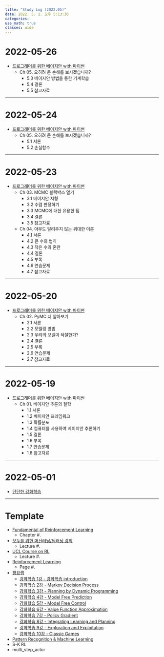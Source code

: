 ```yaml
---
title: "Study Log (2022.05)"
date: 2022. 5. 1. 오후 5:13:30
categories:
use_math: true
classes: wide
---
```


# 2022-05-26
* [프로그래머를 위한 베이지안 with 파이썬](http://www.yes24.com/Product/Goods/57237963)
  * Ch 05. 오히려 큰 손해를 보시겠습니까?
    * 5.3 베이지안 방법을 통한 기계학습
    * 5.4 결론
    * 5.5 참고자료

---

# 2022-05-24
* [프로그래머를 위한 베이지안 with 파이썬](http://www.yes24.com/Product/Goods/57237963)
  * Ch 05. 오히려 큰 손해를 보시겠습니까?
    * 5.1 서론
    * 5.2 손실함수

---

# 2022-05-23
* [프로그래머를 위한 베이지안 with 파이썬](http://www.yes24.com/Product/Goods/57237963)
  * Ch 03. MCMC 블랙박스 열기
    * 3.1 베이지안 지형
    * 3.2 수렴 판정하기
    * 3.3 MCMC에 대한 유용한 팁
    * 3.4 결론
    * 3.5 참고자료
  * Ch 04. 아무도 알려주지 않는 위대한 이론
    * 4.1 서론
    * 4.2 큰 수의 법칙
    * 4.3 작은 수의 혼란
    * 4.4 결론
    * 4.5 부록
    * 4.6 연습문제
    * 4.7 참고자료

---

# 2022-05-20
* [프로그래머를 위한 베이지안 with 파이썬](http://www.yes24.com/Product/Goods/57237963)
  * Ch 02. PyMC 더 알아보기
    * 2.1 서론
    * 2.2 모델링 방법
    * 2.3 우리의 모델이 적절한가?
    * 2.4 결론
    * 2.5 부록
    * 2.6 연습문제
    * 2.7 참고자료

---

# 2022-05-19
* [프로그래머를 위한 베이지안 with 파이썬](http://www.yes24.com/Product/Goods/57237963)
  * Ch 01. 베이지안 추론의 철학
    * 1.1 서론
    * 1.2 베이지안 프레임워크
    * 1.3 확률분포
    * 1.4 컴퓨터를 사용하여 베이지안 추론하기
    * 1.5 결론
    * 1.6 부록
    * 1.7 연습문제
    * 1.8 참고자료

---

# 2022-05-01
* [단단한 강화학습](http://www.yes24.com/Product/Goods/89605439)

---

# Template
* [Fundamental of Reinforcement Learning](https://dnddnjs.gitbook.io/rl/)
  * Chapter #.
* [모두를 위한 머신러닝/딥러닝 강의](http://hunkim.github.io/ml/)
  * Lecture #.
* [UCL Course on RL](http://www0.cs.ucl.ac.uk/staff/d.silver/web/Teaching.html)
  * Lecture #.
* [Reinforcement Learning](http://incompleteideas.net/book/the-book-2nd.html)
  * Page #.
* [팡요랩](https://www.youtube.com/playlist?list=PLpRS2w0xWHTcTZyyX8LMmtbcMXpd3s4TU)
  * [강화학습 1강 - 강화학습 introduction](https://www.youtube.com/watch?v=wYgyiCEkwC8)
  * [강화학습 2강 - Markov Decision Process](https://www.youtube.com/watch?v=NMesGSXr8H4)
  * [강화학습 3강 - Planning by Dynamic Programming](https://www.youtube.com/watch?v=rrTxOkbHj-M)
  * [강화학습 4강 - Model Free Prediction](https://www.youtube.com/watch?v=47FyZtBRglI)
  * [강화학습 5강 - Model Free Control](https://www.youtube.com/watch?v=2h-FD3e1YgQ)
  * [강화학습 6강 - Value Function Approximation](https://www.youtube.com/watch?v=71nH1BUjhNw)
  * [강화학습 7강 - Policy Gradient](https://www.youtube.com/watch?v=2YFBordM1fA)
  * [강화학습 8강 - Integrating Learning and Planning](https://www.youtube.com/watch?v=S216ZLuCdM0)
  * [강화학습 9강 - Exploration and Exploitation](https://www.youtube.com/watch?v=nm6RwuA_pGE)
  * [강화학습 10강 - Classic Games](https://www.youtube.com/watch?v=C5_2v4pRc5c)
* [Pattern Recognition & Machine Learning](http://norman3.github.io/prml/)
* S-K RL
* multi_step_actor
